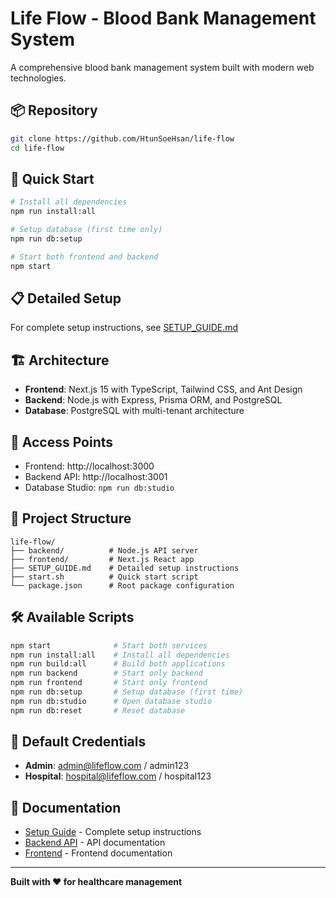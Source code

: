 # Life Flow - Blood Bank Management System

A comprehensive blood bank management system built with modern web technologies.

## 📦 Repository

```bash
git clone https://github.com/HtunSoeHsan/life-flow
cd life-flow
```

## 🚀 Quick Start

```bash
# Install all dependencies
npm run install:all

# Setup database (first time only)
npm run db:setup

# Start both frontend and backend
npm start
```

## 📋 Detailed Setup

For complete setup instructions, see [SETUP_GUIDE.md](./SETUP_GUIDE.md)

## 🏗️ Architecture

- **Frontend**: Next.js 15 with TypeScript, Tailwind CSS, and Ant Design
- **Backend**: Node.js with Express, Prisma ORM, and PostgreSQL
- **Database**: PostgreSQL with multi-tenant architecture

## 🔗 Access Points

- Frontend: http://localhost:3000
- Backend API: http://localhost:3001
- Database Studio: `npm run db:studio`

## 📁 Project Structure

```
life-flow/
├── backend/          # Node.js API server
├── frontend/         # Next.js React app
├── SETUP_GUIDE.md    # Detailed setup instructions
├── start.sh          # Quick start script
└── package.json      # Root package configuration
```

## 🛠️ Available Scripts

```bash
npm start              # Start both services
npm run install:all    # Install all dependencies
npm run build:all      # Build both applications
npm run backend        # Start only backend
npm run frontend       # Start only frontend
npm run db:setup       # Setup database (first time)
npm run db:studio      # Open database studio
npm run db:reset       # Reset database
```

## 🔐 Default Credentials

- **Admin**: admin@lifeflow.com / admin123
- **Hospital**: hospital@lifeflow.com / hospital123

## 📖 Documentation

- [Setup Guide](./SETUP_GUIDE.md) - Complete setup instructions
- [Backend API](./backend/README.md) - API documentation
- [Frontend](./frontend/README.md) - Frontend documentation

---

**Built with ❤️ for healthcare management**
